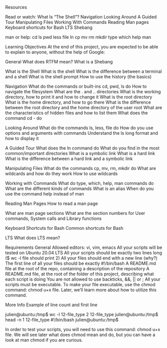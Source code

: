 Resources

Read or watch:
What Is “The Shell”?
Navigation
Looking Around
A Guided Tour
Manipulating Files
Working With Commands
Reading Man pages
Keyboard shortcuts for Bash
LTS
Shebang

man or help:
cd
ls
pwd
less
file
ln
cp
mv
rm
mkdir
type
which
help
man

Learning Objectives
At the end of this project, you are expected to be able to explain to anyone, without the help of Google:

General
What does RTFM mean?
What is a Shebang

What is the Shell
What is the shell
What is the difference between a terminal and a shell
What is the shell prompt
How to use the history (the basics)

Navigation
What do the commands or built-ins cd, pwd, ls do
How to navigate the filesystem
What are the . and .. directories
What is the working directory, how to print it and how to change it
What is the root directory
What is the home directory, and how to go there
What is the difference between the root directory and the home directory of the user root
What are the characteristics of hidden files and how to list them
What does the command cd - do

Looking Around
What do the commands ls, less, file do
How do you use options and arguments with commands
Understand the ls long format and how to display it

A Guided Tour
What does the ln command do
What do you find in the most common/important directories
What is a symbolic link
What is a hard link
What is the difference between a hard link and a symbolic link

Manipulating Files
What do the commands cp, mv, rm, mkdir do
What are wildcards and how do they work
How to use wildcards

Working with Commands
What do type, which, help, man commands do
What are the different kinds of commands
What is an alias
When do you use the command help instead of man

Reading Man Pages
How to read a man page

What are man page sections
What are the section numbers for User commands, System calls and Library functions

Keyboard Shortcuts for Bash
Common shortcuts for Bash

LTS
What does LTS mean?

Requirements
General
Allowed editors: vi, vim, emacs
All your scripts will be tested on Ubuntu 20.04 LTS
All your scripts should be exactly two lines long ($ wc -l file should print 2)
All your files should end with a new line (why?)
The first line of all your files should be exactly #!/bin/bash
A README.md file at the root of the repo, containing a description of the repository
A README.md file, at the root of the folder of this project, describing what each script is doing
You are not allowed to use backticks, &&, || or ;
All your scripts must be executable. To make your file executable, use the chmod command: chmod u+x file. Later, we’ll learn more about how to utilize this command.

More Info
Example of line count and first line

julien@ubuntu:/tmp$ wc -l 12-file_type 
2 12-file_type
julien@ubuntu:/tmp$ head -n 1 12-file_type 
#!/bin/bash
julien@ubuntu:/tmp$
 
In order to test your scripts, you will need to use this command: chmod u+x file. We will see later what does chmod mean and do, but you can have a look at man chmod if you are curious.
